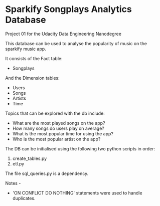 # Sparkify Songplays Analytics Database

Project 01 for the Udacity Data Engineering Nanodegree

This database can be used to analyse the popularity of music on the sparkify music app.

It consists of the Fact table:
* Songplays

And the Dimension tables:
* Users
* Songs
* Artists
* Time

Topics that can be explored with the db include:
* What are the most played songs on the app?
* How many songs do users play on average?
* What is the most popular time for using the app?
* Who is the most popular artist on the app?


The DB can be initialised using the following two python scripts in order:
1. create_tables.py
2. etl.py

The file sql_queries.py is a dependency.


Notes -
* 'ON CONFLICT DO NOTHING' statements were used to handle duplicates.
